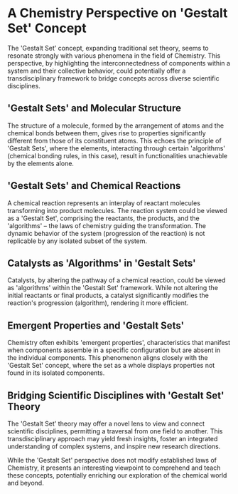 # A Chemistry Perspective on 'Gestalt Set' Concept

The 'Gestalt Set' concept, expanding traditional set theory, seems to resonate strongly with various phenomena in the field of Chemistry. This perspective, by highlighting the interconnectedness of components within a system and their collective behavior, could potentially offer a transdisciplinary framework to bridge concepts across diverse scientific disciplines.

## 'Gestalt Sets' and Molecular Structure

The structure of a molecule, formed by the arrangement of atoms and the chemical bonds between them, gives rise to properties significantly different from those of its constituent atoms. This echoes the principle of 'Gestalt Sets', where the elements, interacting through certain 'algorithms' (chemical bonding rules, in this case), result in functionalities unachievable by the elements alone.

## 'Gestalt Sets' and Chemical Reactions

A chemical reaction represents an interplay of reactant molecules transforming into product molecules. The reaction system could be viewed as a 'Gestalt Set', comprising the reactants, the products, and the 'algorithms' – the laws of chemistry guiding the transformation. The dynamic behavior of the system (progression of the reaction) is not replicable by any isolated subset of the system.

## Catalysts as 'Algorithms' in 'Gestalt Sets'

Catalysts, by altering the pathway of a chemical reaction, could be viewed as 'algorithms' within the 'Gestalt Set' framework. While not altering the initial reactants or final products, a catalyst significantly modifies the reaction's progression (algorithm), rendering it more efficient.

## Emergent Properties and 'Gestalt Sets'

Chemistry often exhibits 'emergent properties', characteristics that manifest when components assemble in a specific configuration but are absent in the individual components. This phenomenon aligns closely with the 'Gestalt Set' concept, where the set as a whole displays properties not found in its isolated components.

## Bridging Scientific Disciplines with 'Gestalt Set' Theory

The 'Gestalt Set' theory may offer a novel lens to view and connect scientific disciplines, permitting a traversal from one field to another. This transdisciplinary approach may yield fresh insights, foster an integrated understanding of complex systems, and inspire new research directions.

While the 'Gestalt Set' perspective does not modify established laws of Chemistry, it presents an interesting viewpoint to comprehend and teach these concepts, potentially enriching our exploration of the chemical world and beyond.
